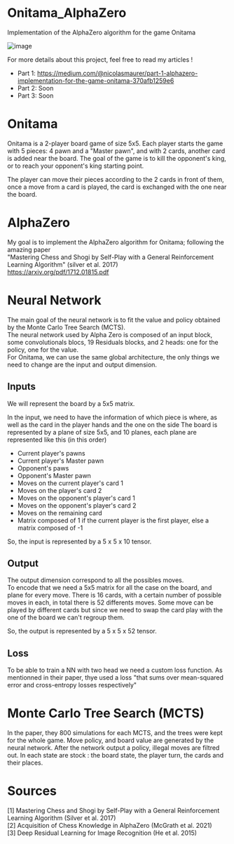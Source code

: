 # Onitama_AlphaZero
Implementation of the AlphaZero algorithm for the game Onitama

![image](https://user-images.githubusercontent.com/62259863/151253760-b5abe21b-3f3d-45de-b0b0-4b97fea8cfbf.png)



For more details about this project, feel free to read my articles !   
- Part 1: https://medium.com/@nicolasmaurer/part-1-alphazero-implementation-for-the-game-onitama-370afb1259e6
- Part 2: Soon
- Part 3: Soon

# Onitama 
Onitama is a 2-player board game of size 5x5. 
Each player starts the game with 5 pieces: 4 pawn and a "Master pawn", and with 2 cards, another card is added near the board. 
The goal of the game is to kill the opponent's king, or to reach your opponent's king starting point.

The player can move their pieces according to the 2 cards in front of them, once a move from a card is played, the card is exchanged with the one near the board. 

# AlphaZero
My goal is to implement the AlphaZero algorithm for Onitama; following the amazing paper  
"Mastering Chess and Shogi by Self-Play with a General Reinforcement Learning Algorithm" (silver et al. 2017)   
https://arxiv.org/pdf/1712.01815.pdf  


# Neural Network

The main goal of the neural network is to fit the value and policy obtained by the Monte Carlo Tree Search (MCTS).  
The neural network used by Alpha Zero is composed of an input block, some convolutionals blocs, 19 Residuals blocks, and 2 heads: one for the policy, one for the value.  
For Onitama, we can use the same global architecture, the only things we need to change are the input and output dimension.  

## Inputs
We will represent the board by a 5x5 matrix. 

In the input, we need to have the information of which piece is where, as well as the card in the player hands and the one on the side
The board is represented by a plane of size 5x5, and 10 planes, each plane are represented like this (in this order)
- Current player's pawns
- Current player's Master pawn
- Opponent's paws
- Opponent's Master pawn
- Moves on the current player's card 1
- Moves on the player's card 2
- Moves on the opponent's player's card 1
- Moves on the opponent's player's card 2
- Moves on the remaining card
- Matrix composed of 1 if the current player is the first player, else a matrix composed of -1

So, the input is represented by a 5 x 5 x 10 tensor. 

## Output
The output dimension correspond to all the possibles moves.  
To encode that we need a 5x5 matrix for all the case on the board, and plane for every move. 
There is 16 cards, with a certain number of possible moves in each, in total there is 52 differents moves.
Some move can be played by different cards but since we need to swap the card play with the one of the board we can't regroup them. 

So, the output is represented by a 5 x 5 x 52 tensor. 

## Loss
To be able to train a NN with two head we need a custom loss function. As mentionned in their paper, thye used a loss "that sums over mean-squared error and cross-entropy losses respectively"


# Monte Carlo Tree Search (MCTS)
In the paper, they 800 simulations for each MCTS, and the trees were kept for the whole game.
Move policy, and board value are generated by the neural network. 
After the network output a policy, illegal moves are filtred out. 
In each state are stock : the board state, the player turn, the cards and their places. 

# Sources
[1] Mastering Chess and Shogi by Self-Play with a General Reinforcement Learning Algorithm (Silver et al. 2017)  
[2] Acquisition of Chess Knowledge in AlphaZero (McGrath et al. 2021)  
[3] Deep Residual Learning for Image Recognition (He et al. 2015)  
